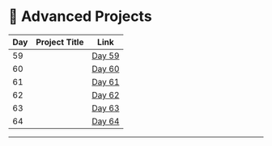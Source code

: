 # 📅 Advanced Projects

| Day | Project Title                   | Link                      |
|-----|---------------------------------|---------------------------|
| 59  |                                 | [Day 59](d59/README.md)   |
| 60  |                                 | [Day 60](d60/README.md)   |
| 61  |                                 | [Day 61](d61/README.md)   |
| 62  |                                 | [Day 62](d62/README.md)   |
| 63  |                                 | [Day 63](d63/README.md)   |
| 64  |                                 | [Day 64](d64/README.md)   |






    


---